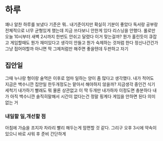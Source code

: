 # 하루

꽤나 알찬 하루를 보냈다 기준은 뭐.. 내기준이지만 확실히 기분이 좋았다 독서랑 공부랑 전체적으로 너무 균형있게 했는데 지금 쓰다보니 안한게 있다 리스닝을 안했다. 롤로만 오늘 10시부터 새벽 2시까지 
한번도 안쉬고 달렸다 이거 맞는걸까? 뭔가 홀린듯이 큐잡고 게임할때도 뭔가 재미있다고 생각이 안들고 뭔가 숙제하는 것처럼 한다 정신나간건가 그냥 접어야할까 아니면 딱 그제처럼만 해주면 좋을텐데 
두판하고 자기 

## 집안일

그때 누나랑 형이랑 술먹은 이후로 엄마 일하는 양이 좀 많다고 생각했다. 내가 적어도 지금은 백수니깐 집안일 한두개정도는 맡아서 해야하지 않을까? 지금생각 중인건 식기세척기 내가하기 빨래도 뭐 물론
상관없고 이 딱 두개만 내가하자 이정도면 충분하다 내가 아직 백수니깐 솔직히말해서 시간이 없다는건 정말 핑계다 게임을 안하면 된다 의미없는 거 

### 내일할 일,개선할 점

아침에 가슴을 조지자 차라리 빨리 해두는게 맘편할 것 같다. 그리구 오후 3시에 약속이 있으니 바로 샤워 후 준비 간단하게 
